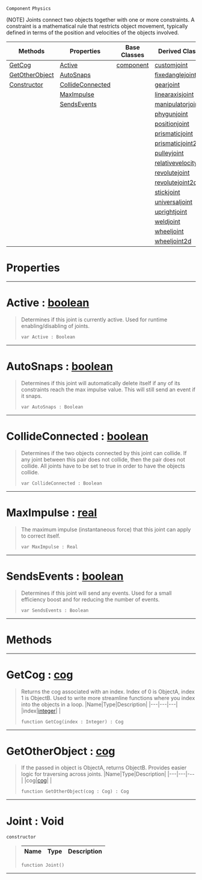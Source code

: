  `Component` `Physics`



(NOTE) Joints connect two objects together with one or more constraints. A constraint is a mathematical rule that restricts object movement, typically defined in terms of the position and velocities of the objects involved.

|Methods|Properties|Base Classes|Derived Classes|
|---|---|---|---|
|[ GetCog](joint.md#getcog-zilch-engine-docum)|[ Active](joint.md#active-zilch-engine-docum)|[component](component.md)|[customjoint](customjoint.md)|
|[ GetOtherObject](joint.md#getotherobject-zilch-engi)|[ AutoSnaps](joint.md#autosnaps-zilch-engine-do)| |[fixedanglejoint](fixedanglejoint.md)|
|[ Constructor](joint.md#joint-void)|[ CollideConnected](joint.md#collideconnected-zilch-en)| |[gearjoint](gearjoint.md)|
| |[ MaxImpulse](joint.md#maximpulse-zilch-engine-d)| |[linearaxisjoint](linearaxisjoint.md)|
| |[ SendsEvents](joint.md#sendsevents-zilch-engine)| |[manipulatorjoint](manipulatorjoint.md)|
| | | |[phygunjoint](phygunjoint.md)|
| | | |[positionjoint](positionjoint.md)|
| | | |[prismaticjoint](prismaticjoint.md)|
| | | |[prismaticjoint2d](prismaticjoint2d.md)|
| | | |[pulleyjoint](pulleyjoint.md)|
| | | |[relativevelocityjoint](relativevelocityjoint.md)|
| | | |[revolutejoint](revolutejoint.md)|
| | | |[revolutejoint2d](revolutejoint2d.md)|
| | | |[stickjoint](stickjoint.md)|
| | | |[universaljoint](universaljoint.md)|
| | | |[uprightjoint](uprightjoint.md)|
| | | |[weldjoint](weldjoint.md)|
| | | |[wheeljoint](wheeljoint.md)|
| | | |[wheeljoint2d](wheeljoint2d.md)|


 #  Properties


---  
 #  Active : [boolean](../nada_base_types/boolean.md)

> Determines if this joint is currently active. Used for runtime enabling/disabling of joints.
> ``` lang=cpp, name=Nada
> var Active : Boolean


---  
 #  AutoSnaps : [boolean](../nada_base_types/boolean.md)

> Determines if this joint will automatically delete itself if any of its constraints reach the max impulse value. This will still send an event if it snaps.
> ``` lang=cpp, name=Nada
> var AutoSnaps : Boolean


---  
 #  CollideConnected : [boolean](../nada_base_types/boolean.md)

> Determines if the two objects connected by this joint can collide. If any joint between this pair does not collide, then the pair does not collide. All joints have to be set to true in order to have the objects collide.
> ``` lang=cpp, name=Nada
> var CollideConnected : Boolean


---  
 #  MaxImpulse : [real](../nada_base_types/real.md)

> The maximum impulse (instantaneous force) that this joint can apply to correct itself.
> ``` lang=cpp, name=Nada
> var MaxImpulse : Real


---  
 #  SendsEvents : [boolean](../nada_base_types/boolean.md)

> Determines if this joint will send any events. Used for a small efficiency boost and for reducing the number of events.
> ``` lang=cpp, name=Nada
> var SendsEvents : Boolean


---  
 #  Methods


---  
 #  GetCog : [cog](cog.md)

> Returns the cog associated with an index. Index of 0 is ObjectA, index 1 is ObjectB. Used to write more streamline functions where you index into the objects in a loop.
> |Name|Type|Description|
> |---|---|---|
> |index|[integer](../nada_base_types/integer.md)| |
> ``` lang=cpp, name=Nada
> function GetCog(index : Integer) : Cog
> ``` 


---  
 #  GetOtherObject : [cog](cog.md)

> If the passed in object is ObjectA, returns ObjectB. Provides easier logic for traversing across joints.
> |Name|Type|Description|
> |---|---|---|
> |cog|[cog](cog.md)| |
> ``` lang=cpp, name=Nada
> function GetOtherObject(cog : Cog) : Cog
> ``` 


---  
 #  Joint : Void

 `constructor`

> 
> |Name|Type|Description|
> |---|---|---|
> ``` lang=cpp, name=Nada
> function Joint()
> ``` 


---  
 

 
